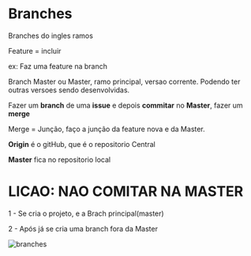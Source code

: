 # Branches

Branches do ingles ramos

Feature = incluir

ex: Faz uma feature na branch

Branch Master ou Master, ramo principal, versao corrente. Podendo ter outras versoes sendo desenvolvidas.

Fazer um __branch__ de uma __issue__ e depois __commitar__ no __Master__, fazer um __merge__

Merge = Junção, faço a junção da feature nova e da Master.

__Origin__ é o gitHub, que é o repositorio Central

__Master__ fica no repositorio local


# LICAO: NAO COMITAR NA MASTER

1 - Se cria o projeto, e a Brach principal(master)

2 - Após já se cria uma branch fora da Master


![branches](https://user-images.githubusercontent.com/121175862/220962110-fe4f4d26-b428-4f13-8886-d4e9002eda5e.png)

